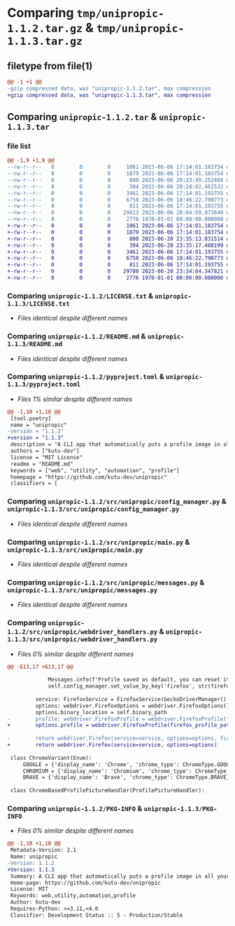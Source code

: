 # Comparing `tmp/unipropic-1.1.2.tar.gz` & `tmp/unipropic-1.1.3.tar.gz`

## filetype from file(1)

```diff
@@ -1 +1 @@
-gzip compressed data, was "unipropic-1.1.2.tar", max compression
+gzip compressed data, was "unipropic-1.1.3.tar", max compression
```

## Comparing `unipropic-1.1.2.tar` & `unipropic-1.1.3.tar`

### file list

```diff
@@ -1,9 +1,9 @@
--rw-r--r--   0        0        0     1061 2023-06-06 17:14:01.183754 unipropic-1.1.2/LICENSE.txt
--rw-r--r--   0        0        0     1879 2023-06-06 17:14:01.183754 unipropic-1.1.2/README.md
--rw-r--r--   0        0        0      808 2023-06-06 20:23:49.252468 unipropic-1.1.2/pyproject.toml
--rw-r--r--   0        0        0      304 2023-06-06 20:24:02.462532 unipropic-1.1.2/src/unipropic/__init__.py
--rw-r--r--   0        0        0     3461 2023-06-06 17:14:01.193755 unipropic-1.1.2/src/unipropic/config_manager.py
--rw-r--r--   0        0        0     6758 2023-06-06 18:46:22.790773 unipropic-1.1.2/src/unipropic/main.py
--rw-r--r--   0        0        0      811 2023-06-06 17:14:01.193755 unipropic-1.1.2/src/unipropic/messages.py
--rw-r--r--   0        0        0    29823 2023-06-06 20:04:59.973649 unipropic-1.1.2/src/unipropic/webdriver_handlers.py
--rw-r--r--   0        0        0     2776 1970-01-01 00:00:00.000000 unipropic-1.1.2/PKG-INFO
+-rw-r--r--   0        0        0     1061 2023-06-06 17:14:01.183754 unipropic-1.1.3/LICENSE.txt
+-rw-r--r--   0        0        0     1879 2023-06-06 17:14:01.183754 unipropic-1.1.3/README.md
+-rw-r--r--   0        0        0      808 2023-06-20 23:35:13.831514 unipropic-1.1.3/pyproject.toml
+-rw-r--r--   0        0        0      304 2023-06-20 23:35:17.488199 unipropic-1.1.3/src/unipropic/__init__.py
+-rw-r--r--   0        0        0     3461 2023-06-06 17:14:01.193755 unipropic-1.1.3/src/unipropic/config_manager.py
+-rw-r--r--   0        0        0     6758 2023-06-06 18:46:22.790773 unipropic-1.1.3/src/unipropic/main.py
+-rw-r--r--   0        0        0      811 2023-06-06 17:14:01.193755 unipropic-1.1.3/src/unipropic/messages.py
+-rw-r--r--   0        0        0    29780 2023-06-20 23:34:04.347821 unipropic-1.1.3/src/unipropic/webdriver_handlers.py
+-rw-r--r--   0        0        0     2776 1970-01-01 00:00:00.000000 unipropic-1.1.3/PKG-INFO
```

### Comparing `unipropic-1.1.2/LICENSE.txt` & `unipropic-1.1.3/LICENSE.txt`

 * *Files identical despite different names*

### Comparing `unipropic-1.1.2/README.md` & `unipropic-1.1.3/README.md`

 * *Files identical despite different names*

### Comparing `unipropic-1.1.2/pyproject.toml` & `unipropic-1.1.3/pyproject.toml`

 * *Files 1% similar despite different names*

```diff
@@ -1,10 +1,10 @@
 [tool.poetry]
 name = "unipropic"
-version = "1.1.2"
+version = "1.1.3"
 description = "A CLI app that automatically puts a profile image in all your accounts."
 authors = ["kutu-dev"]
 license = "MIT License"
 readme = "README.md"
 keywords = ["web", "utility", "automation", "profile"]
 homepage = "https://github.com/kutu-dev/unipropic"
 classifiers = [
```

### Comparing `unipropic-1.1.2/src/unipropic/config_manager.py` & `unipropic-1.1.3/src/unipropic/config_manager.py`

 * *Files identical despite different names*

### Comparing `unipropic-1.1.2/src/unipropic/main.py` & `unipropic-1.1.3/src/unipropic/main.py`

 * *Files identical despite different names*

### Comparing `unipropic-1.1.2/src/unipropic/messages.py` & `unipropic-1.1.3/src/unipropic/messages.py`

 * *Files identical despite different names*

### Comparing `unipropic-1.1.2/src/unipropic/webdriver_handlers.py` & `unipropic-1.1.3/src/unipropic/webdriver_handlers.py`

 * *Files 0% similar despite different names*

```diff
@@ -613,17 +613,17 @@
         
             Messages.info(f'Profile saved as default, you can reset it using {Messages.format_argument("forget-config")}')
             self.config_manager.set_value_by_key('firefox', str(firefox_profile_path))
         
         service: FirefoxService = FirefoxService(GeckoDriverManager().install())
         options: webdriver.FirefoxOptions = webdriver.FirefoxOptions()
         options.binary_location = self.binary_path
-        profile: webdriver.FirefoxProfile = webdriver.FirefoxProfile(firefox_profile_path)
+        options.profile = webdriver.FirefoxProfile(firefox_profile_path)
 
-        return webdriver.Firefox(service=service, options=options, firefox_profile=profile)
+        return webdriver.Firefox(service=service, options=options)
 
 class ChromeVariant(Enum):
     GOOGLE = {'display_name': 'Chrome', 'chrome_type': ChromeType.GOOGLE}
     CHROMIUM = {'display_name': 'Chromium', 'chrome_type': ChromeType.CHROMIUM}
     BRAVE = {'display_name': 'Brave', 'chrome_type': ChromeType.BRAVE}
 
 class ChromeBasedProfilePictureHandler(ProfilePictureHandler):
```

### Comparing `unipropic-1.1.2/PKG-INFO` & `unipropic-1.1.3/PKG-INFO`

 * *Files 0% similar despite different names*

```diff
@@ -1,10 +1,10 @@
 Metadata-Version: 2.1
 Name: unipropic
-Version: 1.1.2
+Version: 1.1.3
 Summary: A CLI app that automatically puts a profile image in all your accounts.
 Home-page: https://github.com/kutu-dev/unipropic
 License: MIT
 Keywords: web,utility,automation,profile
 Author: kutu-dev
 Requires-Python: >=3.11,<4.0
 Classifier: Development Status :: 5 - Production/Stable
```

